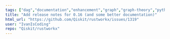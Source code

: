 ```yaml
---
tags: ["dag","documentation","enhancement","graph","graph-theory","python","rust"]
title: "Add release notes for 0.16 (and some better documentation)"
html_url: "https://github.com/Qiskit/rustworkx/issues/1319"
user: "IvanIsCoding"
repo: "Qiskit/rustworkx"
---
```


